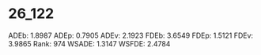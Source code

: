 # 26_122

ADEb: 1.8987
ADEp: 0.7905
ADEv: 2.1923
FDEb: 3.6549
FDEp: 1.5121
FDEv: 3.9865
Rank: 974
WSADE: 1.3147
WSFDE: 2.4784